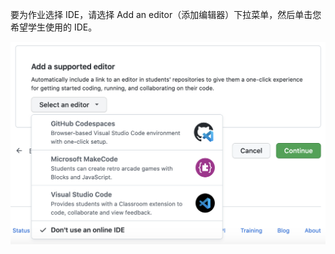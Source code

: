 要为作业选择 IDE，请选择 Add an editor（添加编辑器）下拉菜单，然后单击您希望学生使用的 IDE。

<div class="procedural-image-wrapper">
  <img alt="使用“Select an online IDE（选择在线IDE）”下拉菜单对作业单击在线 IDE" class="procedural-image-wrapper" src="/assets/images/help/classroom/select-supported-editor-including-codespaces.png">
</div>
